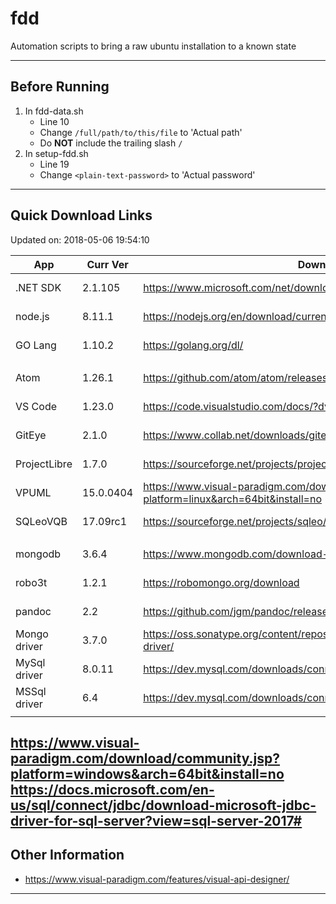 # fdd
Automation scripts to bring a raw ubuntu installation to a known state

---

## Before Running

1. In fdd-data.sh
	- Line 10
	- Change `/full/path/to/this/file` to 'Actual path'
	- Do **NOT** include the trailing slash `/`
2. In setup-fdd.sh
	- Line 19
	- Change `<plain-text-password>` to 'Actual password'

---

## Quick Download Links
Updated on: 2018-05-06 19:54:10

| App          | Curr Ver  | Download URL                                                                                |   Size |
| ------------ | --------- | ------------------------------------------------------------------------------------------- | ------:|
| .NET SDK     | 2.1.105   | https://www.microsoft.com/net/download/linux                                                | 153 MB |
| node.js      | 8.11.1    | https://nodejs.org/en/download/current/                                                     |  11 MB |
| GO Lang      | 1.10.2    | https://golang.org/dl/                                                                      | 126 MB |
|              |           |                                                                                             |        |
| Atom         | 1.26.1    | https://github.com/atom/atom/releases                                                       | 135 MB |
| VS Code      | 1.23.0    | https://code.visualstudio.com/docs/?dv=linux64                                              |  66 MB |
| GitEye       | 2.1.0     | https://www.collab.net/downloads/giteye#show-Linux                                          | 117 MB |
| ProjectLibre | 1.7.0     | https://sourceforge.net/projects/projectlibre/files/ProjectLibre/                           |  15 MB |
| VPUML        | 15.0.0404 | https://www.visual-paradigm.com/download/community.jsp?platform=linux&arch=64bit&install=no | 426 MB |
| SQLeoVQB     | 17.09rc1  | https://sourceforge.net/projects/sqleo/files/SQLeoVQB/                                      | 1.5 MB |
|              |           |                                                                                             |        |
| mongodb      | 3.6.4     | https://www.mongodb.com/download-center#community                                           |  95 MB |
| robo3t       | 1.2.1     | https://robomongo.org/download                                                              |  35 MB |
| pandoc       | 2.2       | https://github.com/jgm/pandoc/releases                                                      |  26 MB |
| Mongo driver | 3.7.0     | https://oss.sonatype.org/content/repositories/releases/org/mongodb/mongodb-driver/          |   1 MB |
| MySql driver | 8.0.11    | https://dev.mysql.com/downloads/connector/j/                                                |   5 MB |
| MSSql driver | 6.4       | https://dev.mysql.com/downloads/connector/j/                                                |   4 MB |
|              |           |                                                                                             |        |

https://www.visual-paradigm.com/download/community.jsp?platform=windows&arch=64bit&install=no
https://docs.microsoft.com/en-us/sql/connect/jdbc/download-microsoft-jdbc-driver-for-sql-server?view=sql-server-2017#
---

## Other Information
- https://www.visual-paradigm.com/features/visual-api-designer/
---
